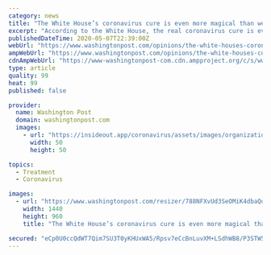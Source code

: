```yaml
---
category: news
title: "The White House’s coronavirus cure is even more magical than we could have imagined"
excerpt: "According to the White House, the real coronavirus cure is even more magical: tax cuts. At least the GOP is consistent. To today’s Republicans, who long ago abandoned any pretense of fiscal responsibility,"
publishedDateTime: 2020-05-07T22:39:00Z
webUrl: "https://www.washingtonpost.com/opinions/the-white-houses-coronavirus-cure-is-even-more-magical-than-we-could-have-imagined/2020/05/07/bde463f4-9097-11ea-a0bc-4e9ad4866d21_story.html"
ampWebUrl: "https://www.washingtonpost.com/opinions/the-white-houses-coronavirus-cure-is-even-more-magical-than-we-could-have-imagined/2020/05/07/bde463f4-9097-11ea-a0bc-4e9ad4866d21_story.html?outputType=amp"
cdnAmpWebUrl: "https://www-washingtonpost-com.cdn.ampproject.org/c/s/www.washingtonpost.com/opinions/the-white-houses-coronavirus-cure-is-even-more-magical-than-we-could-have-imagined/2020/05/07/bde463f4-9097-11ea-a0bc-4e9ad4866d21_story.html?outputType=amp"
type: article
quality: 99
heat: 99
published: false

provider:
  name: Washington Post
  domain: washingtonpost.com
  images:
    - url: "https://insideout.app/coronavirus/assets/images/organizations/washingtonpost.com-50x50.jpg"
      width: 50
      height: 50

topics:
  - Treatment
  - Coronavirus

images:
  - url: "https://www.washingtonpost.com/resizer/788NFXvUd3SeOMiK4dbaQonbPb0=/1440x0/smart/arc-anglerfish-washpost-prod-washpost.s3.amazonaws.com/public/YYCJG6EQWEI6VIF4J2NNJBTNEE.jpg"
    width: 1440
    height: 960
    title: "The White House’s coronavirus cure is even more magical than we could have imagined"

secured: "eCp0U0ccQdWT7Qim7SU3T0yKHUxWA5/Rpsv7eCcBnLuvXM+LSdhWB8/P3STW5r/mcaBT9Cj2vc5wtWx3X1F72fDvtmvobv3yETyHAmdQbPfH4J8aL/BQp0bfkyjkAmCnyBOhjckDarJVTvguK4+SOBauO7GRTjbx0SkWThj0V/ZZYpfl8Au8qnM2Sj0+9KW/AGFFeC53fM5gahuyja3pJyoqyf+qRxfApCIRNOz/xPvgyjhMOru4XNW1VyNuDUH6ukhleBGNdqNpzIXM8MdrbT6210r6CJot/qGeUdiixfcS8WGC46gZru5si5q83qlu5GstktUtCukkhi8jWaICqlBoVcTyHI891idQLBDaNzn18lVP8mf3kO04bM1NjiiMcsRAtJP8Eo8AEPuRU3rL5pCA9VCmAjBzRMgOMhH2ekOS5yU20SnaJk8iRap/QdZC7wEzHN8I8OepaMQ+DxYP95x44jqhCxyX6djc5FtIJwY=;uIOZnS988RuuecKI24mDcA=="
---
```


